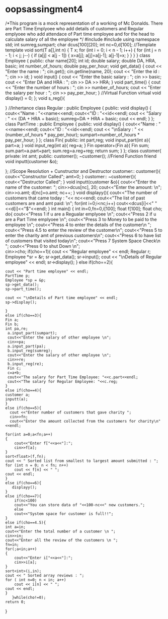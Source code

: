 # oopsassingment4
/*This program is a mock representation of a working of Mc Donalds. There are Part Time Emplyoee who add details of customers and Regular emplyoee who add attendace of Part time employee and for the head to calculate salary of all the employee
*/
#include <iostream>
#include <cstring>
using namespace std;
int sumreg,sumpart;
char dcus[100][20];
int nc=0,d[100];
//Template
template <class T>
void sort(T a[],int n)
{
    T x;
    for (int i = 0; i < n - 1; i++)
    {
        for (int j = n - 1; i < j; j--)
        {
            if (a[j] < a[j - 1])
            {
                x=a[j];
                a[j]=a[j-1];
                a[j-1]=x;
            }
        }
    }
}
class Employee
{
public:
    char name[20];
    int id;
    double salary;
    double DA, HRA, basic;
    int number_of_hours;
    double pay_per_hour;
    void get_data()
    {
        cout << "Enter the name : ";
        cin.get();
        cin.getline(name, 20);
        cout << "Enter the id : ";
        cin >> id;
    }
    void input()
    {
        cout << "Enter the basic salary : ";
        cin >> basic;
        cout << "Enter DA and HRA : ";
        cin >> DA >> HRA;
    }
    void part_time()
    {
        cout << "Enter the number of hours : ";
        cin >> number_of_hours;
        cout << "Enter the salary per hour : ";
        cin >> pay_per_hour;
    }
    //Virtual Function
    virtual void display() = 0;
};
void s_reg(){
    
}
//Inhertance
class Regular : public Employee
{
public:
    void display()
    {
        cout<<"Name : "<<name<<endl;
        cout<<"ID : "<<id<<endl;
        cout << "Salary : " << (DA + HRA + basic);
        sumreg=DA + HRA + basic;
        cout << endl;
    }
};
class PartTime : public Employee
{
public:
    void display()
    {
        cout<<"Name : "<<name<<endl;
        cout<<"ID : "<<id<<endl;
        cout << "\nSalary : " << (number_of_hours * pay_per_hour);
        sumpart=number_of_hours * pay_per_hour;
    }
};
class Fin{
    public:
    int part,reg;
    void input_part(int a){
    part=a;
    }
 void input_reg(int a){
    reg=a;
    }
    Fin operator+(Fin a){
        Fin sum;
        sum.part=a.part+part;
        sum.reg=a.reg+reg;
        return sum;
    }
};
 class customer{
    private:
    int amt;
    public:
   customer();
   ~customer();
   //Friend Function
    friend void inputt(customer &o);
    
 };
 //Scope Resolution + Cunstructor and Destructor
 customer:: customer(){
        cout<<"Constructor Called";
        amt=0;
    }
 customer:: ~customer(){
        cout<<"Destructor Called";
    }
 void inputt(customer &o){
    cout<<"Enter the name of the customer: ";
    cin>>dcus[nc], 20;
    cout<<"Enter the amount: \n";
    cin>>o.amt;
    d[nc]=o.amt;
    nc++;
 }
 void displayy(){
    cout<<"The number of customers that came today : "<< nc<<endl;
    cout<<"The list of past customers are and amt paid: \n";
    for(int i=0;i<nc;i++)
    cout<<dcus[i]<<" "<<d[i]<<"$"<<endl;
 }
int main()
{
    int in=0,fn=0,i[100];
    float f[100];
    float cho;
    do{
    cout<<"Press 1 if u are a Regualar emplyoee \n";
    cout<<"Press 2 if u are a Part Time emplyoee \n";
    cout<<"Press 3 to Money to be paid to the employee \n";
    cout<<"Press 4 to enter the details of the customer\n ";
    cout<<"Press 4.5 to enter the review of the customer\n";
    cout<<"Press 5 to enter the charity amt of previous customers\n";
    cout<<"Press 6 to have list of customers that visited today\n";
    cout<<"Press 7 System Space Check\n ";
    cout<<"Press 0 to shut Down \n";    
    cin>>cho;
    if(cho==1){
    cout << "Regular employee" << endl;
    Regular r;
    Employee *sr = &r;
    sr->get_data();
    sr->input();
    cout << "\nDetails of Regular employee" << endl;
    sr->display();
    }
    else if(cho==2){
    
    cout << "Part time employee" << endl;
    PartTime p;
    Employee *sp = &p;
    sp->get_data();
    sp->part_time();
    
    cout << "\nDetails of Part time employee" << endl;
    sp->display();
    
    }
    else if(cho==3){
    Fin a;
    Fin b;
    int pa,re;
     a.input_part(sumpart);
     cout<<"Enter the salary of other employee \n";
     cin>>pa;
     a.input_part(pa);
     b.input_reg(sumreg);
     cout<<"Enter the salary of other employee \n";
     cin>>re;
     b.input_reg(re);
     Fin c;
     c=a+b;
     cout<<"The salary for Part Time Employee: "<<c.part<<endl;
     cout<<"The salary for Regular Employee: "<<c.reg;
    }
    else if(cho==4){
    customer a;
    inputt(a);
    }
    else if(cho==5){
      cout <<"Enter number of customers that gave charity ";
      cin>>fn;
      cout<<"Enter the amount collected from the customers for charity\n"<<endl;
      
    for(int a=0;a<fn;a++)
    {
        cout<<"Enter f["<<a<<"]:";
        cin>>f[a];
    }
    sort<float>(f,fn);
    cout << " Sorted list from smallest to largest amount submitted : ";
    for (int n = 0; n < fn; n++)
        cout << f[n] << " ";
    cout << endl;
    }
    else if(cho==6){
       displayy();
    }
    else if(cho==7){
        if(nc<100)
        cout<<"You can store data of "<<100-nc<<" new customers.";
        else
        cout<<"System space for customer is full!!";
    }
    else if(cho==4.5){
    int a=in; 
    cout<<"Enter the total number of a customer \n ";
    cin>>in;
    cout<<"Enter all the review of the customers \n ";
    fn=in; 
    for(;a<in;a++)
    {
        cout<<"Enter i["<<a<<"]:";      
        cin>>i[a];
    }
    sort<int>(i,in);
    cout << " Sorted array reviews : ";
    for ( int n=0; n < in; a++)
        cout << i[n] << " ";
    cout << endl;
    }
       }while(cho!=0);
    return 0;
}
